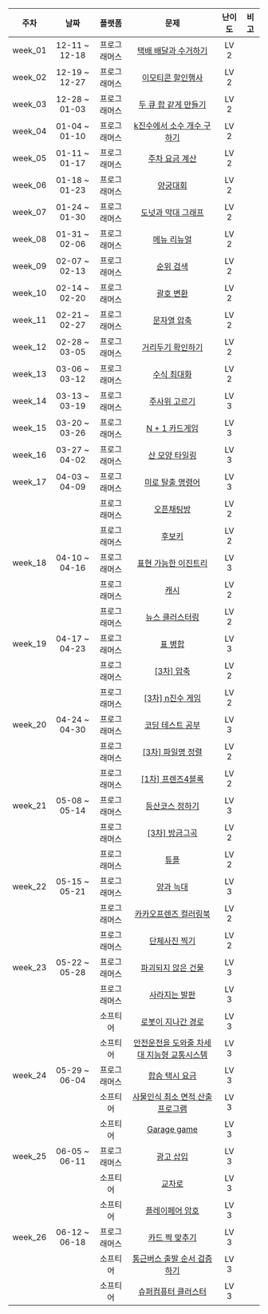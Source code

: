 | 주차 | 날짜 | 플랫폼 | 문제 | 난이도 | 비고 |
|:---:|:---:|:---:|:---:|:---:|:---:|
| week_01 | 12-11 ~ 12-18 | 프로그래머스 | [택배 배달과 수거하기](https://school.programmers.co.kr/learn/courses/30/lessons/150369) | LV 2 | <br> |
| week_02 | 12-19 ~ 12-27 | 프로그래머스 | [이모티콘 할인행사](https://school.programmers.co.kr/learn/courses/30/lessons/150368) | LV 2 | <br> |
| week_03 | 12-28 ~ 01-03 | 프로그래머스 | [두 큐 합 같게 만들기](https://school.programmers.co.kr/learn/courses/30/lessons/118667) | LV 2 | <br> |
| week_04 | 01-04 ~ 01-10 | 프로그래머스 | [k진수에서 소수 개수 구하기](https://school.programmers.co.kr/learn/courses/30/lessons/92335) | LV 2 | <br> |
| week_05 | 01-11 ~ 01-17 | 프로그래머스 | [주차 요금 계산](https://school.programmers.co.kr/learn/courses/30/lessons/92341) | LV 2 | <br> |
| week_06 | 01-18 ~ 01-23 | 프로그래머스 | [양궁대회](https://school.programmers.co.kr/learn/courses/30/lessons/92342) | LV 2 | <br> |
| week_07 | 01-24 ~ 01-30 | 프로그래머스 | [도넛과 막대 그래프](https://school.programmers.co.kr/learn/courses/30/lessons/258711) | LV 2 | <br> |
| week_08 | 01-31 ~ 02-06 | 프로그래머스 | [메뉴 리뉴얼](https://school.programmers.co.kr/learn/courses/30/lessons/72411) | LV 2 | <br> |
| week_09 | 02-07 ~ 02-13 | 프로그래머스 | [순위 검색](https://school.programmers.co.kr/learn/courses/30/lessons/72412) | LV 2 | <br> |
| week_10 | 02-14 ~ 02-20 | 프로그래머스 | [괄호 변환](https://school.programmers.co.kr/learn/courses/30/lessons/60058) | LV 2 | <br> |
| week_11 | 02-21 ~ 02-27 | 프로그래머스 | [문자열 압축](https://school.programmers.co.kr/learn/courses/30/lessons/60057) | LV 2 | <br> |
| week_12 | 02-28 ~ 03-05 | 프로그래머스 | [거리두기 확인하기](https://school.programmers.co.kr/learn/courses/30/lessons/81302) | LV 2 | <br> |
| week_13 | 03-06 ~ 03-12 | 프로그래머스 | [수식 최대화](https://school.programmers.co.kr/learn/courses/30/lessons/67257) | LV 2 | <br> |
| week_14 | 03-13 ~ 03-19 | 프로그래머스 | [주사위 고르기](https://school.programmers.co.kr/learn/courses/30/lessons/258709) | LV 3 | <br> |
| week_15 | 03-20 ~ 03-26 | 프로그래머스 | [N + 1 카드게임](https://school.programmers.co.kr/learn/courses/30/lessons/258707) | LV 3 | <br> |
| week_16 | 03-27 ~ 04-02 | 프로그래머스 | [산 모양 타일링](https://school.programmers.co.kr/learn/courses/30/lessons/258705) | LV 3 | <br> |
| week_17 | 04-03 ~ 04-09 | 프로그래머스 | [미로 탈출 명령어](https://school.programmers.co.kr/learn/courses/30/lessons/150365) | LV 3 | <br> |
||| 프로그래머스 | [오픈채팅방](https://school.programmers.co.kr/learn/courses/30/lessons/42888) | LV 2 | <br> |
||| 프로그래머스 | [후보키](https://school.programmers.co.kr/learn/courses/30/lessons/42890) | LV 2 | <br> |
| week_18 | 04-10 ~ 04-16 | 프로그래머스 | [표현 가능한 이진트리](https://school.programmers.co.kr/learn/courses/30/lessons/150367) | LV 3 | <br> |
||| 프로그래머스 | [캐시](https://school.programmers.co.kr/learn/courses/30/lessons/17680) | LV 2 | <br> |
||| 프로그래머스 | [뉴스 클러스터링](https://school.programmers.co.kr/learn/courses/30/lessons/17677) | LV 2 | <br> |
| week_19 | 04-17 ~ 04-23 | 프로그래머스 | [표 병합](https://school.programmers.co.kr/learn/courses/30/lessons/150366) | LV 3 | <br> |
||| 프로그래머스 | [[3차] 압축](https://school.programmers.co.kr/learn/courses/30/lessons/17684) | LV 2 | <br> |
||| 프로그래머스 | [[3차] n진수 게임](https://school.programmers.co.kr/learn/courses/30/lessons/17687) | LV 2 | <br> |
| week_20 | 04-24 ~ 04-30 | 프로그래머스 | [코딩 테스트 공부](https://school.programmers.co.kr/learn/courses/30/lessons/118668) | LV 3 | <br> |
||| 프로그래머스 | [[3차] 파일명 정렬](https://school.programmers.co.kr/learn/courses/30/lessons/17686) | LV 2 | <br> |
||| 프로그래머스 | [[1차] 프렌즈4블록](https://school.programmers.co.kr/learn/courses/30/lessons/17679) | LV 2 | <br> |
| week_21 | 05-08 ~ 05-14 | 프로그래머스 | [등산코스 정하기](https://school.programmers.co.kr/learn/courses/30/lessons/118669) | LV 3 | <br> |
||| 프로그래머스 | [[3차] 방금그곡](https://school.programmers.co.kr/learn/courses/30/lessons/17683) | LV 2 | <br> |
||| 프로그래머스 | [튜플](https://school.programmers.co.kr/learn/courses/30/lessons/64065) | LV 2 | <br> |
| week_22 | 05-15 ~ 05-21 | 프로그래머스 | [양과 늑대](https://school.programmers.co.kr/learn/courses/30/lessons/92343) | LV 3 | <br> |
||| 프로그래머스 | [카카오프렌즈 컬러링북](https://school.programmers.co.kr/learn/courses/30/lessons/1829) | LV 2 | <br> |
||| 프로그래머스 | [단체사진 찍기](https://school.programmers.co.kr/learn/courses/30/lessons/1835) | LV 2 | <br> |
| week_23 | 05-22 ~ 05-28 | 프로그래머스 | [파괴되지 않은 건물](https://school.programmers.co.kr/learn/courses/30/lessons/92344) | LV 3 | <br> |
||| 프로그래머스 | [사라지는 발판](https://school.programmers.co.kr/learn/courses/30/lessons/92345) | LV 3 | <br> |
||| 소프티어 | [로봇이 지나간 경로](https://softeer.ai/practice/6275) | LV 3 | <br> |
||| 소프티어 | [안전운전을 도와줄 차세대 지능형 교통시스템](https://softeer.ai/practice/6274) | LV 3 | <br> |
| week_24 | 05-29 ~ 06-04 | 프로그래머스 | [합승 택시 요금](https://school.programmers.co.kr/learn/courses/30/lessons/72413) | LV 3 | <br> |
||| 소프티어 | [사물인식 최소 면적 산출 프로그램](https://softeer.ai/practice/6277) | LV 3 | <br> |
||| 소프티어 | [Garage game](https://softeer.ai/practice/6276) | LV 3 | <br> |
| week_25 | 06-05 ~ 06-11 | 프로그래머스 | [광고 삽입](https://school.programmers.co.kr/learn/courses/30/lessons/72414) | LV 3 | <br> |
||| 소프티어 | [교차로](https://softeer.ai/practice/6256) | LV 3 | <br> |
||| 소프티어 | [플레이페어 암호](https://softeer.ai/practice/6255) | LV 3 | <br> |
| week_26 | 06-12 ~ 06-18 | 프로그래머스 | [카드 짝 맞추기](https://school.programmers.co.kr/learn/courses/30/lessons/72415) | LV 3 | <br> |
||| 소프티어 | [통근버스 출발 순서 검증하기](https://softeer.ai/practice/6257) | LV 3 | <br> |
||| 소프티어 | [슈퍼컴퓨터 클러스터](https://softeer.ai/practice/6252) | LV 3 | <br> |
